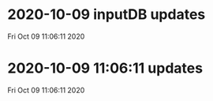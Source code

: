 
# 2020-10-09 inputDB updates 
 Fri Oct 09 11:06:11 2020 


# 2020-10-09 11:06:11 updates 
 Fri Oct 09 11:06:11 2020 

